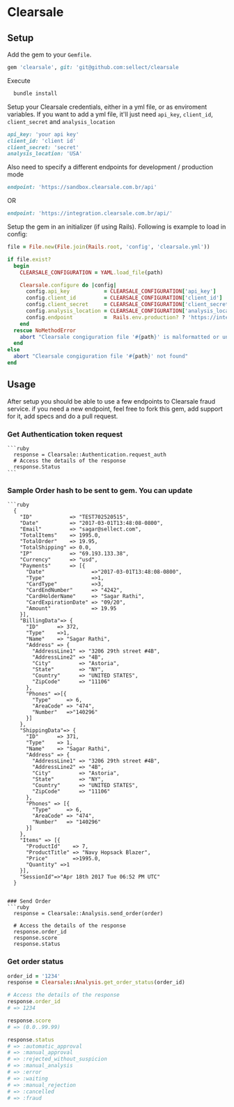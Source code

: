 # Clearsale

## Setup
  Add the gem to your `Gemfile`.
  ```ruby 
  gem 'clearsale', git: 'git@github.com:sellect/clearsale
  ```

  Execute
  ```ruby
    bundle install
  ```
  Setup your Clearsale credentials, either in a yml file, or as enviroment variables. If you want to add a yml file, it'll just need ```api_key```, ```client_id```, ```client_secret``` and ```analysis_location```

  ```ruby
  api_key: 'your api key'
  client_id: 'client id'
  client_secret: 'secret'
  analysis_location: 'USA'

  ```
  Also need to specify a different endpoints for development / production mode
  ```ruby
  endpoint: 'https://sandbox.clearsale.com.br/api'
  ```
  OR
  ```ruby
  endpoint: 'https://integration.clearsale.com.br/api/'
  ```

  Setup the gem in an initializer (if using Rails). Following is example to load in config:
  ```ruby
  file = File.new(File.join(Rails.root, 'config', 'clearsale.yml'))

  if file.exist?
    begin
      CLEARSALE_CONFIGURATION = YAML.load_file(path)

      Clearsale.configure do |config|
        config.api_key           = CLEARSALE_CONFIGURATION['api_key']           || abort("Clearsale congiguration file '#{path}' is missing the api key")
        config.client_id         = CLEARSALE_CONFIGURATION['client_id']         || abort("Clearsale congiguration file '#{path}' is missing the client id")
        config.client_secret     = CLEARSALE_CONFIGURATION['client_secret']     || abort("Clearsale congiguration file '#{path}' is missing the client_secret")
        config.analysis_location = CLEARSALE_CONFIGURATION['analysis_location'] || abort("Clearsale congiguration file '#{path}' is missing the analysis_location")
        config.endpoint          =  Rails.env.production? ? 'https://integration.clearsale.com.br/api/' : 'https://sandbox.clearsale.com.br/api'
      end
    rescue NoMethodError
      abort "Clearsale congiguration file '#{path}' is malformatted or unreadable"
    end
  else
    abort "Clearsale congiguration file '#{path}' not found"
  end
  ``` 

## Usage
  After setup you should be able to use a few endpoints to Clearsale fraud service. if you need a new endpoint, feel free to fork this gem, add support for it, add specs and do a pull request.

  ### Get Authentication token request
    ```ruby
      response = Clearsale::Authentication.request_auth
      # Access the details of the response
      response.Status
    ```

  ### Sample Order hash to be sent to gem. You can update
    ```ruby
      {
        "ID"            => "TEST702520515", 
        "Date"          => "2017-03-01T13:48:08-0800", 
        "Email"         => "sagar@sellect.com", 
        "TotalItems"    => 1995.0, 
        "TotalOrder"    => 19.95, 
        "TotalShipping" => 0.0,
        "IP"            => "69.193.133.38", 
        "Currency"      => "usd", 
        "Payments"      => [{
          "Date"               =>"2017-03-01T13:48:08-0800", 
          "Type"               =>1, 
          "CardType"           =>3, 
          "CardEndNumber"      => "4242", 
          "CardHolderName"     => "Sagar Rathi", 
          "CardExpirationDate" => "09/20", 
          "Amount"             => 19.95
        }], 
        "BillingData"=> {
          "ID"      => 372, 
          "Type"    =>1, 
          "Name"    => "Sagar Rathi", 
          "Address" => {
            "AddressLine1" => "3206 29th street #4B", 
            "AddressLine2" => "4B", 
            "City"         => "Astoria", 
            "State"        => "NY", 
            "Country"      => "UNITED STATES", 
            "ZipCode"      => "11106" 
          }, 
          "Phones" =>[{
            "Type"     => 6, 
            "AreaCode" => "474", 
            "Number"   =>"140296"
          }]
        }, 
        "ShippingData"=> {
          "ID"      => 371, 
          "Type"    => 1, 
          "Name"    => "Sagar Rathi", 
          "Address" => {
            "AddressLine1" => "3206 29th street #4B", 
            "AddressLine2" => "4B", 
            "City"         => "Astoria", 
            "State"        => "NY", 
            "Country"      => "UNITED STATES", 
            "ZipCode"      => "11106" 
          }, 
          "Phones" => [{
            "Type"     => 6, 
            "AreaCode" => "474", 
            "Number"   => "140296" 
          }]
        }, 
        "Items" => [{
          "ProductId"    => 7, 
          "ProductTitle" => "Navy Hopsack Blazer", 
          "Price"        =>1995.0, 
          "Quantity" =>1 
        }], 
        "SessionId"=>"Apr 18th 2017 Tue 06:52 PM UTC"
      }

  ```
  
  ### Send Order 
  ```ruby
    response = Clearsale::Analysis.send_order(order)

    # Access the details of the response
    response.order_id
    response.score
    response.status
  ```


  ### Get order status 
  ```ruby
  order_id = '1234'
  response = Clearsale::Analysis.get_order_status(order_id)

  # Access the details of the response
  response.order_id
  # => 1234

  response.score
  # => (0.0..99.99)

  response.status
  # => :automatic_approval
  # => :manual_approval
  # => :rejected_without_suspicion
  # => :manual_analysis
  # => :error
  # => :waiting
  # => :manual_rejection
  # => :cancelled
  # => :fraud
  ```

